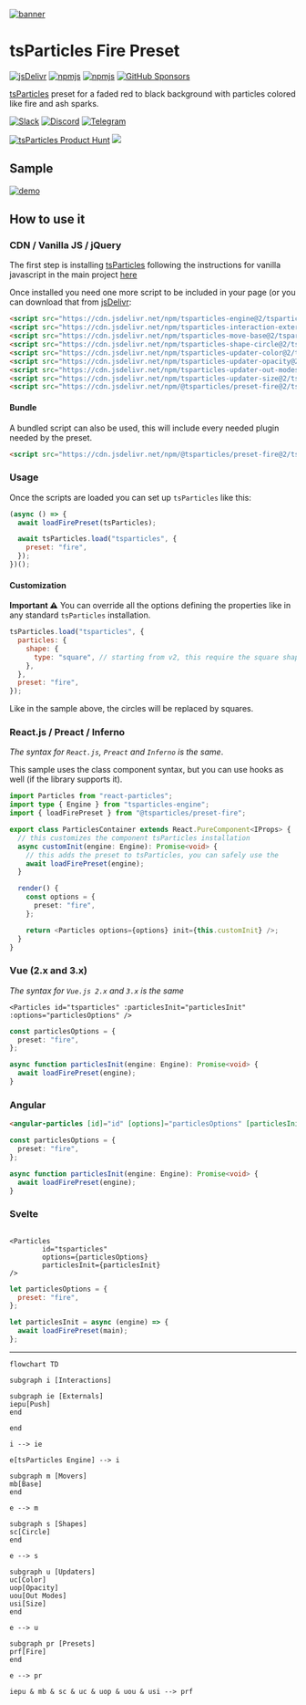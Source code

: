 [![banner](https://particles.js.org/images/banner3.png)](https://particles.js.org)

# tsParticles Fire Preset

[![jsDelivr](https://data.jsdelivr.com/v1/package/npm/@tsparticles/preset-fire/badge)](https://www.jsdelivr.com/package/npm/@tsparticles/preset-fire) [![npmjs](https://badge.fury.io/js/@tsparticles/preset-fire.svg)](https://www.npmjs.com/package/@tsparticles/preset-fire) [![npmjs](https://img.shields.io/npm/dt/@tsparticles/preset-fire)](https://www.npmjs.com/package/@tsparticles/preset-fire) [![GitHub Sponsors](https://img.shields.io/github/sponsors/matteobruni)](https://github.com/sponsors/matteobruni)

[tsParticles](https://github.com/matteobruni/tsparticles) preset for a faded red to black background with particles
colored like fire and ash sparks.

[![Slack](https://particles.js.org/images/slack.png)](https://join.slack.com/t/tsparticles/shared_invite/enQtOTcxNTQxNjQ4NzkxLWE2MTZhZWExMWRmOWI5MTMxNjczOGE1Yjk0MjViYjdkYTUzODM3OTc5MGQ5MjFlODc4MzE0N2Q1OWQxZDc1YzI) [![Discord](https://particles.js.org/images/discord.png)](https://discord.gg/hACwv45Hme) [![Telegram](https://particles.js.org/images/telegram.png)](https://t.me/tsparticles)

[![tsParticles Product Hunt](https://api.producthunt.com/widgets/embed-image/v1/featured.svg?post_id=186113&theme=light)](https://www.producthunt.com/posts/tsparticles?utm_source=badge-featured&utm_medium=badge&utm_souce=badge-tsparticles") <a href="https://www.buymeacoffee.com/matteobruni"><img src="https://img.buymeacoffee.com/button-api/?text=Buy me a beer&emoji=🍺&slug=matteobruni&button_colour=5F7FFF&font_colour=ffffff&font_family=Arial&outline_colour=000000&coffee_colour=FFDD00"></a>

## Sample

[![demo](https://raw.githubusercontent.com/matteobruni/tsparticles/main/presets/fire/images/sample.png)](https://particles.js.org/samples/presets/fire)

## How to use it

### CDN / Vanilla JS / jQuery

The first step is installing [tsParticles](https://github.com/matteobruni/tsparticles) following the instructions for
vanilla javascript in the main project [here](https://github.com/matteobruni/tsparticles)

Once installed you need one more script to be included in your page (or you can download that
from [jsDelivr](https://www.jsdelivr.com/package/npm/@tsparticles/preset-fire):

```html
<script src="https://cdn.jsdelivr.net/npm/tsparticles-engine@2/tsparticles.engine.min.js"></script>
<script src="https://cdn.jsdelivr.net/npm/tsparticles-interaction-external-push@2/tsparticles.interaction.external.push.min.js"></script>
<script src="https://cdn.jsdelivr.net/npm/tsparticles-move-base@2/tsparticles.move.base.min.js"></script>
<script src="https://cdn.jsdelivr.net/npm/tsparticles-shape-circle@2/tsparticles.shape.circle.min.js"></script>
<script src="https://cdn.jsdelivr.net/npm/tsparticles-updater-color@2/tsparticles.updater.color.min.js"></script>
<script src="https://cdn.jsdelivr.net/npm/tsparticles-updater-opacity@2/tsparticles.updater.opacity.min.js"></script>
<script src="https://cdn.jsdelivr.net/npm/tsparticles-updater-out-modes@2/tsparticles.updater.out-modes.min.js"></script>
<script src="https://cdn.jsdelivr.net/npm/tsparticles-updater-size@2/tsparticles.updater.size.min.js"></script>
<script src="https://cdn.jsdelivr.net/npm/@tsparticles/preset-fire@2/tsparticles.preset.fire.min.js"></script>
```

#### Bundle

A bundled script can also be used, this will include every needed plugin needed by the preset.

```html
<script src="https://cdn.jsdelivr.net/npm/@tsparticles/preset-fire@2/tsparticles.preset.fire.bundle.min.js"></script>
```

### Usage

Once the scripts are loaded you can set up `tsParticles` like this:

```javascript
(async () => {
  await loadFirePreset(tsParticles);

  await tsParticles.load("tsparticles", {
    preset: "fire",
  });
})();
```

#### Customization

**Important ⚠️**
You can override all the options defining the properties like in any standard `tsParticles` installation.

```javascript
tsParticles.load("tsparticles", {
  particles: {
    shape: {
      type: "square", // starting from v2, this require the square shape script
    },
  },
  preset: "fire",
});
```

Like in the sample above, the circles will be replaced by squares.

### React.js / Preact / Inferno

_The syntax for `React.js`, `Preact` and `Inferno` is the same_.

This sample uses the class component syntax, but you can use hooks as well (if the library supports it).

```typescript jsx
import Particles from "react-particles";
import type { Engine } from "tsparticles-engine";
import { loadFirePreset } from "@tsparticles/preset-fire";

export class ParticlesContainer extends React.PureComponent<IProps> {
  // this customizes the component tsParticles installation
  async customInit(engine: Engine): Promise<void> {
    // this adds the preset to tsParticles, you can safely use the
    await loadFirePreset(engine);
  }

  render() {
    const options = {
      preset: "fire",
    };

    return <Particles options={options} init={this.customInit} />;
  }
}
```

### Vue (2.x and 3.x)

_The syntax for `Vue.js 2.x` and `3.x` is the same_

```vue
<Particles id="tsparticles" :particlesInit="particlesInit" :options="particlesOptions" />
```

```ts
const particlesOptions = {
  preset: "fire",
};

async function particlesInit(engine: Engine): Promise<void> {
  await loadFirePreset(engine);
}
```

### Angular

```html
<angular-particles [id]="id" [options]="particlesOptions" [particlesInit]="particlesInit"></angular-particles>
```

```ts
const particlesOptions = {
  preset: "fire",
};

async function particlesInit(engine: Engine): Promise<void> {
  await loadFirePreset(engine);
}
```

### Svelte

```sveltehtml

<Particles
        id="tsparticles"
        options={particlesOptions}
        particlesInit={particlesInit}
/>
```

```js
let particlesOptions = {
  preset: "fire",
};

let particlesInit = async (engine) => {
  await loadFirePreset(main);
};
```

---

```mermaid
flowchart TD

subgraph i [Interactions]

subgraph ie [Externals]
iepu[Push]
end

end

i --> ie

e[tsParticles Engine] --> i

subgraph m [Movers]
mb[Base]
end

e --> m

subgraph s [Shapes]
sc[Circle]
end

e --> s

subgraph u [Updaters]
uc[Color]
uop[Opacity]
uou[Out Modes]
usi[Size]
end

e --> u

subgraph pr [Presets]
prf[Fire]
end

e --> pr

iepu & mb & sc & uc & uop & uou & usi --> prf
```

